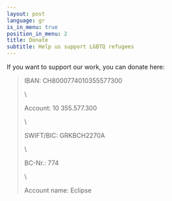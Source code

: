 ```yaml
---
layout: post
language: gr
is_in_menu: true
position_in_menu: 2
title: Donate
subtitle: Help us support LGBTQ refugees
---
```

If you want to support our work, you can donate here:

> IBAN: CH8000774010355577300
>
> \
>
>
> Account: 10 355.577.300
>
> \
>
>
> SWIFT/BIC: GRKBCH2270A
>
> \
>
>
> BC-Nr.: 774
>
> \
>
>
> Account name: Eclipse

